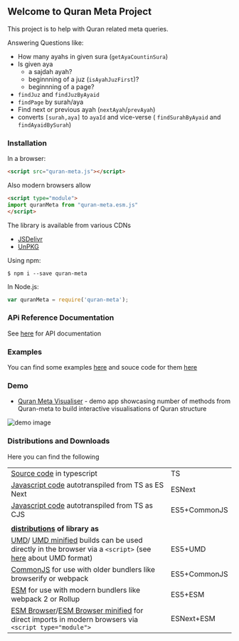 ## Welcome to Quran Meta Project

This project is to help with Quran related meta queries. 

Answering Questions like:

* How many ayahs in given sura (`getAyaCountinSura`)
* Is given aya 
  * a sajdah ayah?
  * beginnning of a juz (`isAyahJuzFirst`)?
  * beginnning of a page? 
* `findJuz` and `findJuzByAyaid`
* `findPage` by surah/aya
* Find next or previous ayah (`nextAyah`/`prevAyah`)
* converts `[surah,aya]` to `ayaId` and vice-verse ( `findSurahByAyaid` and  `findAyaidBySurah`) 

### Installation

In a browser:

```html
<script src="quran-meta.js"></script>
```
Also modern browsers allow 
```html
<script type="module">
import quranMeta from "quran-meta.esm.js"
</script>
```

The library is available from various CDNs
* [JSDelivr](https://cdn.jsdelivr.net/npm/quran-meta/dist/) 
* [UnPKG](https://unpkg.com/browse/quran-meta/dist/)

Using npm:
```
$ npm i --save quran-meta
```

In Node.js:

```js
var quranMeta = require('quran-meta');
```


### APi Reference Documentation

See [here](https://quran-center.github.io/quran-meta/docs/globals.html) for API documentation

### Examples
You can find some examples [here](https://quran-center.github.io/quran-meta/examples/) and souce code for them [here](https://github.com/quran-center/quran-meta/tree/master/examples)

### Demo
* [Quran Meta Visualiser](https://codesandbox.io/s/quran-visualiser-p3zjd) - demo app showcasing number of methods from Quran-meta to build interactive visualisations of Quran structure

![demo image](https://quran-center.github.io/quran-meta/examples/demo-quran-visualiser.jpg)

### Distributions and Downloads

Here you can find the following

|||
|--|--|
|[Source code](https://github.com/quran-center/quran-meta/tree/master/src) in typescript  | TS |
| [Javascript code](https://github.com/quran-center/quran-meta/tree/master/lib_es) autotranspiled from TS as ES Next  | ESNext |
|[Javascript code](https://github.com/quran-center/quran-meta/tree/master/lib_cjs) autotranspiled from TS as CJS|ES5+CommonJS|
|||
 **[distributions](https://github.com/quran-center/quran-meta/tree/master/dist) of library as**| | 
|[UMD](https://quran-center.github.io/quran-meta/dist/quran-meta.js)/ [UMD minified](https://quran-center.github.io/quran-meta/dist/quran-meta.min.js) builds can be used directly in the browser via a `<script>` (see  [here](https://www.syntaxsuccess.com/viewarticle/iife-vs-umd) about UMD format)  | ES5+UMD |
| [CommonJS](https://quran-center.github.io/quran-meta/dist/quran-meta.common.js) for use with older bundlers like browserify or webpack | ES5+CommonJS |
| [ESM](https://quran-center.github.io/quran-meta/dist/quran-meta.esm.js) for use with modern bundlers like webpack 2 or Rollup  | ES5+ESM |
| [ESM Browser](https://quran-center.github.io/quran-meta/dist/quran-meta.esm.browser.js)/[ESM Browser minified](https://quran-center.github.io/quran-meta/dist/quran-meta.esm.browser.min.js) for direct imports in modern browsers via `<script type="module">`  | ESNext+ESM |



